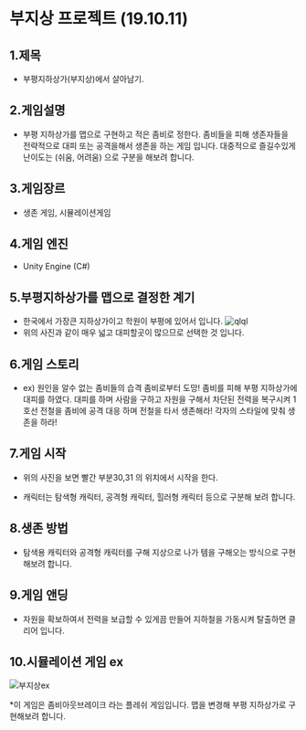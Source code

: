 부지상 프로젝트 (19.10.11)
===
1.제목
---
* 부평지하상가(부지상)에서 살아남기.

2.게임설명
---
* 부평 지하상가를 맵으로 구현하고 적은 좀비로 정한다. 좀비들을 피해 생존자들을 전략적으로 대피 또는 공격을해서 생존을 하는 게임 입니다.
대중적으로 즐길수있게 난이도는 (쉬움, 어려움) 으로 구분을 해보려 합니다. 

3.게임장르
---
* 생존 게임, 시뮬레이션게임

4.게임 엔진
---
* Unity Engine (C#) 

5.부평지하상가를 맵으로 결정한 계기
---
* 한국에서 가장큰 지하상가이고 학원이 부평에 있어서 입니다.
![qlql](https://user-images.githubusercontent.com/54255813/66633626-33a79f80-ec46-11e9-8240-be5ef8e99d57.png)
* 위의 사진과 같이 매우 넓고 대피할곳이 많으므로 선택한 것 입니다.

6.게임 스토리
---
* ex) 원인을 알수 없는 좀비들의 습격 좀비로부터 도망! 좀비를 피해 부평 지하상가에 대피를 하였다. 대피를 하며 사람을 구하고 자원을 구해서 차단된 전력을 복구시켜 1호선 전철을 좀비에 공격 대응 하며 전철을 타서 생존해라! 각자의 스타일에 맞춰 생존을 하라!

7.게임 시작
---
* 위의 사진을 보면 빨간 부분30,31 의 위치에서 시작을 한다.

* 캐릭터는 탐색형 캐릭터, 공격형 캐릭터, 힐러형 캐릭터 등으로 구분해 보려 합니다. 

8.생존 방법
---
* 탐색용 캐릭터와 공격형 캐릭터를 구해 지상으로 나가 템을 구해오는 방식으로 구현 해보려 합니다. 

9.게임 앤딩
---
* 자원을 확보하여서 전력을 보급할 수 있게끔 만들어 지하철을 가동시켜 탈출하면 클리어 입니다.

10.시뮬레이션 게임 ex
---
![부지상ex](https://user-images.githubusercontent.com/54255813/66635681-adda2300-ec4a-11e9-9b51-241d0f7c9cf1.PNG)

*이 게임은 좀비아웃브레이크 라는 플레쉬 게임입니다. 맵을 변경해 부평 지하상가로 구현해보려 합니다.
